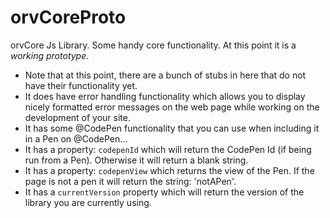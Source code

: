 # orvCoreProto
orvCore Js Library. Some handy core functionality. At this point it is a *working prototype*.

- Note that at this point, there are a bunch of stubs in here that do not have their functionality yet.
- It does have error handling functionality which allows you to display nicely formatted error messages on the web page while working on the development of your site.
- It has some @CodePen functionality that you can use when including it in a Pen on @CodePen...
 - It has a property: ```codepenId``` which will return the CodePen Id (if being run from a Pen). Otherwise it will return a blank string.
 - It has a property: ```codepenView``` which returns the view of the Pen. If the page is not a pen it will return the string: 'notAPen'.
- It has a ```currentVersion``` property which will return the version of the library you are currently using.
